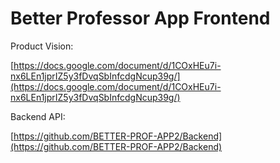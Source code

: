 # Better Professor App Frontend

Product Vision:

[https://docs.google.com/document/d/1COxHEu7i-nx6LEn1jprIZ5y3fDvqSbInfcdgNcup39g/](https://docs.google.com/document/d/1COxHEu7i-nx6LEn1jprIZ5y3fDvqSbInfcdgNcup39g/)

Backend API:

[https://github.com/BETTER-PROF-APP2/Backend](https://github.com/BETTER-PROF-APP2/Backend)

